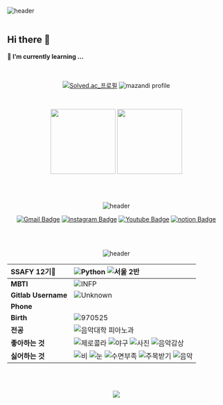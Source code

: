 ![header](https://capsule-render.vercel.app/api?type=slice&color=387df4&height=185&section=header&text=SUNGJOON's%20Profile&fontColor=ffffff&fontAlign=70&fontAlignY=36&fontSize=44&rotate=12.2&animation=fadeIn)
<br/>
<br/>
## Hi there 👋 
  **🌱 I’m currently learning ...**  
<br/>
<br/>
 <div align="center"> 

[![Solved.ac_프로필](http://mazassumnida.wtf/api/v2/generate_badge?boj=sjlee25)](https://solved.ac/sjlee25)
![mazandi profile](http://mazandi.herokuapp.com/api?handle=sjlee25&theme=cold)

<br/>

<p>
  <img height="150em" src="https://github-readme-stats.vercel.app/api?username=SJLee-0525&show_icons=true&theme=vue)"> <img height="150em" src="https://github-readme-stats.vercel.app/api/top-langs/?username=SJLee-0525&show_icons=true&theme=vue">
</p>

<br/>
<br/>

![header](https://capsule-render.vercel.app/api?type=transparent&color=C3E5sE&height=26&section=header&text=CONTACT&fontColor=387df4&fontAlign=50&fontSize=25&&animation=fadeIn)




[![Gmail Badge](https://img.shields.io/badge/Gmail-d14836?style=flat-square&logo=Gmail&logoColor=white&link=mailto:sungjoon111@gmail.com)](sungjoon111@gmail.com) [![instagram Badge](https://img.shields.io/badge/instagram-E4405F?style=flat-square&logo=instagram&logoColor=white&link=https://instagram.com/sungjoon_0525)](https://instagram.com/sungjoon_0525) [![Youtube Badge](https://img.shields.io/badge/youtube-FF0000?style=flat-square&logo=youtube&logoColor=white&link=https://https://www.youtube.com/@Lee-ob1yx)](https://www.youtube.com/@Lee-ob1yx) [![notion Badge](https://img.shields.io/badge/notion-ffffff?style=flat-square&logo=notion&logoColor=black&link=https://www.notion.so/30b6e8951fbe4d608c0167503eb07155)](https://www.notion.so/30b6e8951fbe4d608c0167503eb07155)

<br/>
<br/>

![header](https://capsule-render.vercel.app/api?type=transparent&color=C3E5sE&height=26&section=header&text=PROFILE&fontColor=387df4&fontAlign=50&fontSize=25&&animation=fadeIn)

|**SSAFY 12기🌟**|![Python](https://img.shields.io/badge/Python-3776AB?style=flat-square&logo=Python&logoColor=white) ![**서울 2반**](https://img.shields.io/badge/%EC%84%9C%EC%9A%B8%202%EB%B0%98-F3F781?style=flat-square) |
|:---|:---|
|**MBTI**|![INFP](https://img.shields.io/badge/INFP-D8F781?style=flat-square)|
|**Gitlab Username**|![Unknown](https://img.shields.io/badge/Unknown-gray?style=flat-square)
|**Phone**| |
|**Birth**|![970525](https://img.shields.io/badge/970525-navy?style=flat-square)|
|**전공**|![음악대학 피아노과](https://img.shields.io/badge/%ED%94%BC%EC%95%84%EB%85%B8%EA%B3%BC-black?style=flat-square)|
|**좋아하는 것**|![제로콜라](https://img.shields.io/badge/%EC%A0%9C%EB%A1%9C%EC%BD%9C%EB%9D%BC-331d00?style=flat-square) ![야구](https://img.shields.io/badge/%EC%95%BC%EA%B5%AC-blue?style=flat-square) ![사진](https://img.shields.io/badge/%EC%82%AC%EC%A7%84-yellow?style=flat-square) ![음악감상](https://img.shields.io/badge/%EC%9D%8C%EC%95%85%EA%B0%90%EC%83%81-A9E2F3?style=flat-square)|
|**싫어하는 것**|![비](https://img.shields.io/badge/%EB%B9%84-1e09e1?style=flat-square) ![눈](https://img.shields.io/badge/%EB%88%88-white?style=flat-square) ![수면부족](https://img.shields.io/badge/%EC%88%98%EB%A9%B4%EB%B6%80%EC%A1%B1-gray?style=flat-square) ![주목받기](https://img.shields.io/badge/%EC%A3%BC%EB%AA%A9%EB%B0%9B%EA%B8%B0-purple?style=flat-square) ![음악](https://img.shields.io/badge/%EC%9D%8C%EC%95%85-cyan?style=flat-square)|

<br/>
<br/>

![](./profile-3d-contrib/profile-green-animate.svg)



<!--
**SJLee-0525/SJLee-0525** is a ✨ _special_ ✨ repository because its `README.md` (this file) appears on your GitHub profile.

Here are some ideas to get you started:

- 🔭 I’m currently working on ...
- 🌱 I’m currently learning ...
- 👯 I’m looking to collaborate on ...
- 🤔 I’m looking for help with ...
- 💬 Ask me about ...
- 📫 How to reach me: ...
- 😄 Pronouns: ...
- ⚡ Fun fact: ...
-->
